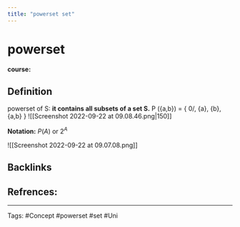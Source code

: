 ```yaml
---
title: "powerset set"
---
```


# powerset
**course:**
## Definition
powerset of S: **it contains all subsets of a set S.** P ({a,b}) = { 0/, {a}, {b}, {a,b} } 
![[Screenshot 2022-09-22 at 09.08.46.png|150]]

**Notation:** $P(A)$ or $2^A$


![[Screenshot 2022-09-22 at 09.07.08.png]]
## Backlinks

## Refrences:

---
Tags: #Concept #powerset #set #Uni 